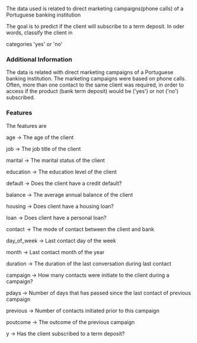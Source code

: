 The data used is related to direct marketing campaigns(phone calls) of a Portuguese banking institution

The goal is to predict if the client will subscribe to a term deposit. In oder words, classify the client in

categories 'yes' or 'no'

### Additional Information

The data is related with direct marketing campaigns of a Portuguese banking institution. The marketing campaigns were based on phone calls. Often, more than one contact to the same client was required, in order to access if the product (bank term deposit) would be ('yes') or not ('no') subscribed.

### Features

The features are

age -> The age of the client

job ->  The job title of the client

marital -> The marital status of the client

education -> The education level of the client

default -> Does the client have a credit default?

balance -> The average annual balance of the client

housing -> Does client have a housing loan?

loan -> Does client have a personal loan?

contact -> The mode of contact between the client and bank

day_of_week -> Last contact day of the week

month -> Last contact month of the year

duration -> The duration of the last conversation during last contact

campaign -> How many contacts were initiate to the client during a campaign?

pdays -> Number of days that has passed since the last contact of previous campaign

previous -> Number of contacts initiated prior to this campaign

poutcome -> The outcome of the previous campaign

y -> Has the client subscribed to a term deposit?
